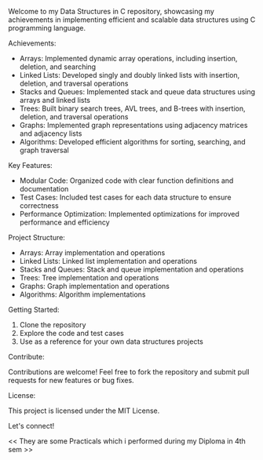 Welcome to my Data Structures in C repository, showcasing my achievements in implementing efficient and scalable data structures using C programming language.

Achievements:

- Arrays: Implemented dynamic array operations, including insertion, deletion, and searching
- Linked Lists: Developed singly and doubly linked lists with insertion, deletion, and traversal operations
- Stacks and Queues: Implemented stack and queue data structures using arrays and linked lists
- Trees: Built binary search trees, AVL trees, and B-trees with insertion, deletion, and traversal operations
- Graphs: Implemented graph representations using adjacency matrices and adjacency lists
- Algorithms: Developed efficient algorithms for sorting, searching, and graph traversal

Key Features:

- Modular Code: Organized code with clear function definitions and documentation
- Test Cases: Included test cases for each data structure to ensure correctness
- Performance Optimization: Implemented optimizations for improved performance and efficiency

Project Structure:

- Arrays: Array implementation and operations
- Linked Lists: Linked list implementation and operations
- Stacks and Queues: Stack and queue implementation and operations
- Trees: Tree implementation and operations
- Graphs: Graph implementation and operations
- Algorithms: Algorithm implementations

Getting Started:

1. Clone the repository
2. Explore the code and test cases
3. Use as a reference for your own data structures projects

Contribute:

Contributions are welcome! Feel free to fork the repository and submit pull requests for new features or bug fixes.

License:

This project is licensed under the MIT License.

Let's connect!

<< They are some Practicals which i performed during my Diploma in 4th sem >>
